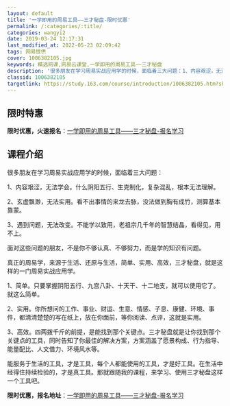```yaml
---
layout: default
title: '一学即用的周易工具——三才秘盘-限时优惠'
permalink: /:categories/:title/
categories: wangyi2
date: 2019-03-24 12:17:31
last_modified_at: 2022-05-23 02:09:42
tags: 网易提供
cover: 1006382105.jpg
keywords: 精选网课,网易云课堂,一学即用的周易工具——三才秘盘
description: '很多朋友在学习周易实战应用学的时候，面临着三大问题：1、内容艰涩，无法学会。什么阴阳五行、生克制化，复杂混乱，根本无法理'
classid: 1006382105
targetlink: https://study.163.com/course/introduction/1006382105.htm?share=1&shareId=1025206652&utm_campaign=share&utm_medium=iphoneShare&utm_source=&utm_u=1025206652
---
```


## 限时特惠

**限时优惠，火速报名**：[一学即用的周易工具——三才秘盘-报名学习](https://study.163.com/course/introduction/1006382105.htm?share=1&shareId=1025206652&utm_campaign=share&utm_medium=iphoneShare&utm_source=&utm_u=1025206652)

## 课程介绍

很多朋友在学习周易实战应用学的时候，面临着三大问题：

1、内容艰涩，无法学会。什么阴阳五行、生克制化，复杂混乱，根本无法理解。

2、玄虚飘渺，无法实用。看不出事情的来龙去脉，没法做到胸有成竹，测算基本靠蒙。

3、遇到问题，无法改变。不能学以致用，老祖宗几千年的智慧结晶，看得见，用不上。

面对这些问题的朋友，不是你不够认真、不够努力，而是学的知识有问题。

真正的周易学，来源于生活、还原与生活，简单、实用、高效，三才秘盘，就是这样的一门周易实战应用学。

1、简单。只要掌握阴阳五行、九宫八卦、十天干、十二地支，就可以使用它了。就这么简单。

2、实用。你所想问的工作、事业、财运、生意、情感、子息、康健、环境、事件，都清清楚楚的写在纸上，放在你面前，等你阅读、点评，这就是实用。

3、高效。四两拨千斤的前提，是能找到那个关键点。三才秘盘就是让你找到那个关键点的工具，同时告知了你最佳的解决方案，方案涵盖了愿景构成、行为指导、能量配比、人文借力、环境风水等。

能服务于生活的工具，才是工具，每个人都能使用的工具，才是好工具。在生活中经得住持续检验的，才是真工具。那就跟随我的课程，来学习、使用三才秘盘这样一个工具吧。

**限时优惠，报名地址**：[一学即用的周易工具——三才秘盘-报名学习](https://study.163.com/course/introduction/1006382105.htm?share=1&shareId=1025206652&utm_campaign=share&utm_medium=iphoneShare&utm_source=&utm_u=1025206652)

